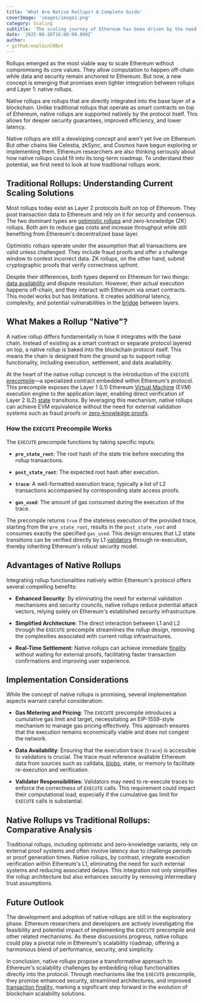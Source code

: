```yaml
---
title: 'What Are Native Rollups? A Complete Guide'
coverImage: 'images/image1.png'
category: Scaling
subtitle: 'The scaling journey of Ethereum has been driven by the need to balance decentralization, security, and scalability.'
date: '2025-08-26T16:00:00.000Z'
author: 
- github:explainCKBot
---
```


Rollups emerged as the most viable way to scale Ethereum without compromising its core values. They allow computation to happen off-chain while data and security remain anchored to Ethereum. But now, a new concept is emerging that promises even tighter integration between rollups and Layer 1: native rollups.

Native rollups are rollups that are directly integrated into the base layer of a blockchain. Unlike traditional rollups that operate as smart contracts on top of Ethereum, native rollups are supported natively by the protocol itself. This allows for deeper security guarantees, improved efficiency, and lower latency.

Native rollups are still a developing concept and aren't yet live on Ethereum. But other chains like Celestia, zkSync, and Cosmos have begun exploring or implementing them. Ethereum researchers are also thinking seriously about how native rollups could fit into its long-term roadmap. To understand their potential, we first need to look at how traditional rollups work.



## Traditional Rollups: Understanding Current Scaling Solutions

Most rollups today exist as Layer 2 protocols built on top of Ethereum. They post transaction data to Ethereum and rely on it for security and consensus. The two dominant types are [optimistic rollups](https://www.nervos.org/knowledge-base/What_are_optimistic_rollups_(explainCKBot)) and zero-knowledge (ZK) rollups. Both aim to reduce gas costs and increase throughput while still benefiting from Ethereum's decentralized base layer.

Optimistic rollups operate under the assumption that all transactions are valid unless challenged. They include fraud proofs and offer a challenge window to contest incorrect data. ZK rollups, on the other hand, submit cryptographic proofs that verify correctness upfront.

Despite their differences, both types depend on Ethereum for two things: [data availability](https://www.nervos.org/knowledge-base/what_is_data_%20availability_in_blockchain_(explainCKBot)) and dispute resolution. However, their actual execution happens off-chain, and they interact with Ethereum via smart contracts. This model works but has limitations. It creates additional latency, complexity, and potential vulnerabilities in the [bridge](https://www.nervos.org/knowledge-base/what_are_blockchain_bridges_(explainCKBot)) between layers.



## What Makes a Rollup "Native"?

A native rollup differs fundamentally in how it integrates with the base chain. Instead of existing as a smart contract or separate protocol layered on top, a native rollup is baked into the blockchain protocol itself. This means the chain is designed from the ground up to support rollup functionality, including execution, settlement, and data availability.

At the heart of the native rollup concept is the introduction of the `EXECUTE` [precompile](https://www.nervos.org/knowledge-base/what_are-precompiles_(explainCKBot))—a specialized contract embedded within Ethereum's protocol. This precompile exposes the Layer 1 (L1) Ethereum [Virtual Machine](https://www.nervos.org/knowledge-base/what_is_a_VM_in_blockchain_(explainCKBot)) (EVM) execution engine to the application layer, enabling direct verification of Layer 2 (L2) [state](https://www.nervos.org/knowledge-base/state_and_state_change_(explainCKBot)) transitions. By leveraging this mechanism, native rollups can achieve EVM equivalence without the need for external validation systems such as fraud proofs or [zero-knowledge proofs](https://www.nervos.org/knowledge-base/zero_knowledge_proofs_(explainCKBot)).​



### How the `EXECUTE` Precompile Works

The `EXECUTE` precompile functions by taking specific inputs:

* **`pre_state_root`**: The root hash of the state trie before executing the rollup transactions.​

* **`post_state_root`**: The expected root hash after execution.​

* **`trace`**: A well-formatted execution trace, typically a list of L2 transactions accompanied by corresponding state access proofs.​

* **`gas_used`**: The amount of gas consumed during the execution of the trace.​

The precompile returns `true` if the stateless execution of the provided trace, starting from the `pre_state_root`, results in the `post_state_root` and consumes exactly the specified `gas_used`. This design ensures that L2 state transitions can be verified directly by L1 [validators](https://www.nervos.org/knowledge-base/difference_between_crypto_miners_validators_(explainCKBot)) through re-execution, thereby inheriting Ethereum's robust security model.



## Advantages of Native Rollups

Integrating rollup functionalities natively within Ethereum's protocol offers several compelling benefits:

* **Enhanced Security**: By eliminating the need for external validation mechanisms and security councils, native rollups reduce potential attack vectors, relying solely on Ethereum's established security infrastructure.​

* **Simplified Architecture**: The direct interaction between L1 and L2 through the `EXECUTE` precompile streamlines the rollup design, removing the complexities associated with current rollup infrastructures.​

* **Real-Time Settlement**: Native rollups can achieve immediate [finality](https://www.nervos.org/knowledge-base/What_is_finality_crypto_(explainCKBot)) without waiting for external proofs, facilitating faster transaction confirmations and improving user experience.​



## Implementation Considerations

While the concept of native rollups is promising, several implementation aspects warrant careful consideration:

* **Gas Metering and Pricing**: The `EXECUTE` precompile introduces a cumulative gas limit and target, necessitating an EIP-1559-style mechanism to manage gas pricing effectively. This approach ensures that the execution remains economically viable and does not congest the network.

* **Data Availability**: Ensuring that the execution trace (`trace`) is accessible to validators is crucial. The trace must reference available Ethereum data from sources such as calldata, [blobs](https://www.nervos.org/knowledge-base/what_are_blobs_in_ethereum_(explainCKBot)), state, or memory to facilitate re-execution and verification.​

* **Validator Responsibilities**: Validators may need to re-execute traces to enforce the correctness of `EXECUTE` calls. This requirement could impact their computational load, especially if the cumulative gas limit for `EXECUTE` calls is substantial.​



## Native Rollups vs Traditional Rollups: Comparative Analysis

Traditional rollups, including optimistic and zero-knowledge variants, rely on external proof systems and often involve latency due to challenge periods or proof generation times. Native rollups, by contrast, integrate execution verification within Ethereum's L1, eliminating the need for such external systems and reducing associated delays. This integration not only simplifies the rollup architecture but also enhances security by removing intermediary trust assumptions.​



## Future Outlook

The development and adoption of native rollups are still in the exploratory phase. Ethereum researchers and developers are actively investigating the feasibility and potential impact of implementing the `EXECUTE` precompile and other related mechanisms. As these discussions progress, native rollups could play a pivotal role in Ethereum's scalability roadmap, offering a harmonious blend of performance, security, and simplicity.

In conclusion, native rollups propose a transformative approach to Ethereum's scalability challenges by embedding rollup functionalities directly into the protocol. Through mechanisms like the `EXECUTE` precompile, they promise enhanced security, streamlined architectures, and improved [transaction finality](https://www.nervos.org/knowledge-base/What_is_finality_crypto_(explainCKBot)), marking a significant step forward in the evolution of blockchain scalability solutions. 
